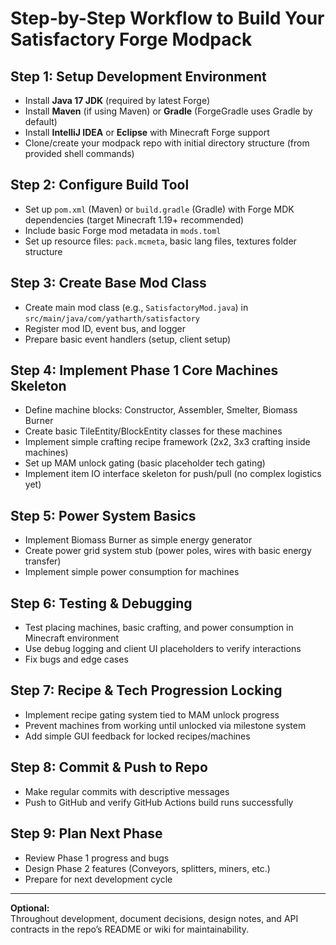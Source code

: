 # Step-by-Step Workflow to Build Your Satisfactory Forge Modpack

## Step 1: Setup Development Environment
- Install **Java 17 JDK** (required by latest Forge)
- Install **Maven** (if using Maven) or **Gradle** (ForgeGradle uses Gradle by default)
- Install **IntelliJ IDEA** or **Eclipse** with Minecraft Forge support
- Clone/create your modpack repo with initial directory structure (from provided shell commands)

## Step 2: Configure Build Tool
- Set up `pom.xml` (Maven) or `build.gradle` (Gradle) with Forge MDK dependencies (target Minecraft 1.19+ recommended)
- Include basic Forge mod metadata in `mods.toml`
- Set up resource files: `pack.mcmeta`, basic lang files, textures folder structure

## Step 3: Create Base Mod Class
- Create main mod class (e.g., `SatisfactoryMod.java`) in `src/main/java/com/yatharth/satisfactory`
- Register mod ID, event bus, and logger
- Prepare basic event handlers (setup, client setup)

## Step 4: Implement Phase 1 Core Machines Skeleton
- Define machine blocks: Constructor, Assembler, Smelter, Biomass Burner
- Create basic TileEntity/BlockEntity classes for these machines
- Implement simple crafting recipe framework (2x2, 3x3 crafting inside machines)
- Set up MAM unlock gating (basic placeholder tech gating)
- Implement item IO interface skeleton for push/pull (no complex logistics yet)

## Step 5: Power System Basics
- Implement Biomass Burner as simple energy generator
- Create power grid system stub (power poles, wires with basic energy transfer)
- Implement simple power consumption for machines

## Step 6: Testing & Debugging
- Test placing machines, basic crafting, and power consumption in Minecraft environment
- Use debug logging and client UI placeholders to verify interactions
- Fix bugs and edge cases

## Step 7: Recipe & Tech Progression Locking
- Implement recipe gating system tied to MAM unlock progress
- Prevent machines from working until unlocked via milestone system
- Add simple GUI feedback for locked recipes/machines

## Step 8: Commit & Push to Repo
- Make regular commits with descriptive messages
- Push to GitHub and verify GitHub Actions build runs successfully

## Step 9: Plan Next Phase
- Review Phase 1 progress and bugs
- Design Phase 2 features (Conveyors, splitters, miners, etc.)
- Prepare for next development cycle

---

**Optional:**  
Throughout development, document decisions, design notes, and API contracts in the repo’s README or wiki for maintainability.
